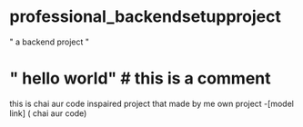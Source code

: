 # professional_backendsetupproject
" a backend  project "
# " hello world" # this is a comment
 this is chai aur  code inspaired project that made by me own project 
 -[model link] ( chai aur code)